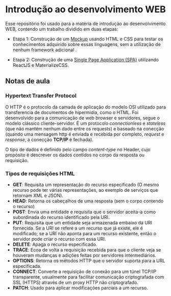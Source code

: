 # Introdução ao desenvolvimento WEB
Esse repositório foi usado para a matéria de introdução ao desenvolvimento WEB, contendo um trabalho dividido em duas etapas:

* Etapa 1: Construção de um [Mockup](https://github.com/marcoscrcamargo/web/tree/master/T1) usando HTML e CSS para testar os conhecimentos adquirido sobre essas linguagens, sem a utilização de nenhum framework adicional .

* Etapa 2: Construção de uma [Single Page Application (SPA)](https://github.com/marcoscrcamargo/web/tree/master/T2/petshop) utilizando ReactJS e MaterializeCSS.


## Notas de aula

### Hypertext Transfer Protocol
O HTTP é o protocolo da camada de aplicação do modelo OSI utilizado para transferencia de documentos de hipermidia, como o HTML. Foi desenvolvido para a comunicação de web browser e servidores, segue o modelo clássico cliente-servidor. É um protocolo *connectionless* e *stateless* (que não mantém nenhum dado entre os requests) e baseado na conecção (quando uma mensagem http é enviada e recebida por completo, *request* e *response*, a conecção **TCP/IP** é fechada).

O tipo de dados é definido pelo campo *content-type* no Header, cujo propósito é descrever os dados contidos no corpo da resposta ou requisição.

### Tipos de requisições HTML
* **GET**: Requisita um representação do recurso especificado (O mesmo recurso pode ter várias representações, ao exemplo de serviços que retornam XML e JSON).
* **HEAD**: Retorna os cabeçalhos de uma resposta (sem o corpo contendo o recurso)
* **POST**: Envia uma entidade e requisita que o servidor aceita-a como subordinada do recurso identificado pela URI.
* **PUT**: Requisita que um entidade seja armazenada embaixo da URI fornecida. Se a URI se refere a um recurso que já existe, ele é modificado; se a URI não aponta para um recurso existente, então o servidor pode criar o recurso com essa URI.
* **DELETE**: Apaga o recurso especificado.
* **TRACE**: Ecoa de volta a requisição recebida para que o cliente veja se houveram mudanças e adições feitas por servidores intermediários.
* **OPTIONS**: Retorna os métodos HTTP que o servidor suporta para a URL especificada.
* **CONNECT**: Converte a requisição de conexão para um túnel TCP/IP transparente, usualmente para facilitar comunicação criptografada com SSL (HTTPS) através de um proxy HTTP não criptografado.
* **PATCH**: Usado para aplicar modificações parciais a um recurso.

